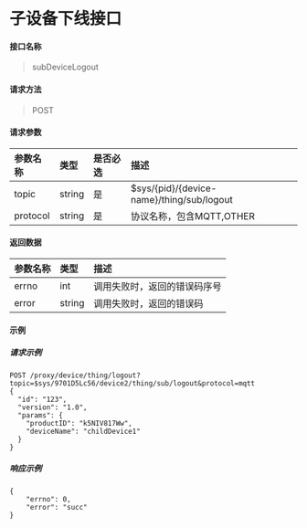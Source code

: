 # 子设备下线接口

#### 接口名称

> subDeviceLogout

#### 请求方法

> POST

#### 请求参数

| 参数名称   | 类型   | 是否必选 | 描述   |
| :--------- | :----- | :------- | :----- |
| topic | string | 是       | $sys/{pid}/{device-name}/thing/sub/logout |
| protocol | string | 是       | 协议名称，包含MQTT,OTHER|

#### 返回数据

| 参数名称          | 类型    | 描述                       |
| :---------------- | :------ | :------------------------- |
| errno              | int  | 调用失败时，返回的错误码序号   |
| error               | string  | 调用失败时，返回的错误码 |

#### 示例

##### 请求示例

```
POST /proxy/device/thing/logout?topic=$sys/9701D5Lc56/device2/thing/sub/logout&protocol=mqtt
{
  "id": "123",
  "version": "1.0",
  "params": {
    "productID": "k5NIV817Ww", 
    "deviceName": "childDevice1"
  }
}
```


##### 响应示例

```
{
    "errno": 0,
    "error": "succ"
}
```
